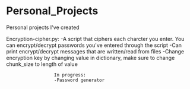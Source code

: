 # Personal_Projects
Personal projects I've created

Encryption-cipher.py: -A script that ciphers each charcter you enter. You can encrypt/decrypt passwords you've entered through the script
                      -Can print encrypt/decrypt messages that are written/read from files
                      -Change encryption key by changing value in dictionary, make sure to change chunk_size to length of value
                      
                      In progress:
                      -Password generator
